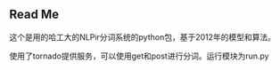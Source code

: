 Read Me
-------

这个是用的哈工大的NLPir分词系统的python包，基于2012年的模型和算法。

使用了tornado提供服务，可以使用get和post进行分词。运行模块为run.py
